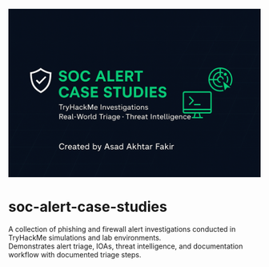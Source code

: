 ![SOC Alert Banner](./Create-a-Github-bann.png)
# soc-alert-case-studies

A collection of phishing and firewall alert investigations conducted in TryHackMe simulations and lab environments.  
Demonstrates alert triage, IOAs, threat intelligence, and documentation workflow with documented triage steps.
